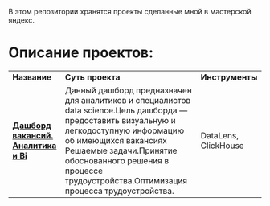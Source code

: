 В этом репозитории хранятся проекты сделанные мной в мастерской яндекс.
# Описание проектов: 
<table>
<tr>
<td><b>Название</b></td>
<td><b>Суть проекта</b></td>
<td><b>Инструменты</b></td>  
</tr><tr>
<td><a href="https://datalens.yandex/lg9apv1yqjoca" rel="nofollow">
<b>Дашборд вакансий. Аналитика и Bi</b></a></td>
<td>Данный дашборд предназначен для аналитиков и специалистов data science.Цель дашборда — предоставить визуальную и легкодоступную информацию об имеющихся вакансиях
Решаемые задачи.Принятие обоснованного решения в процессе трудоустройства.Оптимизация процесса трудоустройства.</td>
<td>DataLens, ClickHouse</td>
</tr><tr>
</table>


